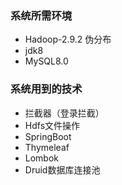 ### 系统所需环境
- Hadoop-2.9.2 伪分布
- jdk8
- MySQL8.0 

###  系统用到的技术
- 拦截器（登录拦截）
- Hdfs文件操作
- SpringBoot
- Thymeleaf
- Lombok
- Druid数据库连接池